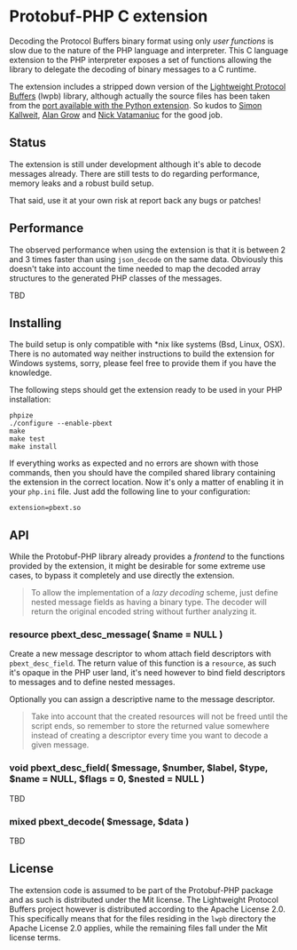 # Protobuf-PHP C extension

Decoding the Protocol Buffers binary format using only _user functions_ is slow
due to the nature of the PHP language and interpreter. This C language extension
to the PHP interpreter exposes a set of functions allowing the library to delegate
the decoding of binary messages to a C runtime.

The extension includes a stripped down version of the 
[Lightweight Protocol Buffers](http://code.google.com/p/lwpb/) (lwpb) library, although 
actually the source files has been taken from the 
[port available with the Python extension](https://github.com/acg/lwpb). So kudos to
[Simon Kallweit](http://code.google.com/p/lwpb/), [Alan Grow](https://github.com/acg) and
[Nick Vatamaniuc](https://github.com/nickva) for the good job.

## Status

The extension is still under development although it's able to decode messages already.
There are still tests to do regarding performance, memory leaks and a robust build setup.

That said, use it at your own risk at report back any bugs or patches!


## Performance

The observed performance when using the extension is that it is between 2 and 3 times
faster than using `json_decode` on the same data. Obviously this doesn't take into account
the time needed to map the decoded array structures to the generated PHP classes of the
messages.

TBD


## Installing

The build setup is only compatible with *nix like systems (Bsd, Linux, OSX). There is
no automated way neither instructions to build the extension for Windows systems, sorry,
please feel free to provide them if you have the knowledge.

The following steps should get the extension ready to be used in your PHP installation:

    phpize
    ./configure --enable-pbext
    make
    make test
    make install

If everything works as expected and no errors are shown with those commands, then you
should have the compiled shared library containing the extension in the correct location.
Now it's only a matter of enabling it in your `php.ini` file. Just add the following line
to your configuration:

    extension=pbext.so


## API

While the Protobuf-PHP library already provides a _frontend_ to the functions provided 
by the extension, it might be desirable for some extreme use cases, to bypass it completely 
and use directly the extension.

> To allow the implementation of a _lazy decoding_ scheme, just define nested message fields
as having a binary type. The decoder will return the original encoded string without further
analyzing it.


### resource pbext_desc_message( $name = NULL )

Create a new message descriptor to whom attach field descriptors with `pbext_desc_field`.
The return value of this function is a `resource`, as such it's opaque in the PHP user land, 
it's need however to bind field descriptors to messages and to define nested messages.

Optionally you can assign a descriptive name to the message descriptor.

> Take into account that the created resources will not be freed until the script ends, so
  remember to store the returned value somewhere instead of creating a descriptor every time
  you want to decode a given message.

### void pbext_desc_field( $message, $number, $label, $type, $name = NULL, $flags = 0, $nested = NULL )

TBD

### mixed pbext_decode( $message, $data )

TBD


## License

The extension code is assumed to be part of the Protobuf-PHP package and as such is
distributed under the Mit license. The Lightweight Protocol Buffers project however 
is distributed according to the Apache License 2.0. This specifically means that
for the files residing in the `lwpb` directory the Apache License 2.0 applies, while
the remaining files fall under the Mit license terms.

